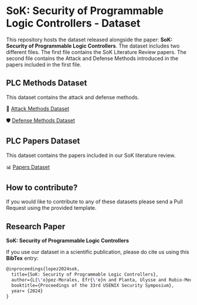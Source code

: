 # SoK: Security of Programmable Logic Controllers - Dataset

This repository hosts the dataset released alongside the paper: **SoK: Security of Programmable Logic Controllers**.
The dataset includes two different files. The first file contains the SoK Literature Review papers. The second file contains the Attack and Defense Methods introduced in the papers included in the first file.

## PLC Methods Dataset

This dataset contains the attack and defense methods.

:bow_and_arrow: [Attack Methods Dataset](csv/attack_methods.csv)

:shield: [Defense Methods Dataset](csv/defense_methods.csv)

## PLC Papers Dataset

This dataset contains the papers included in our SoK literature review.

:bar_chart: [Papers Dataset](csv/dataset_papers.csv)

## How to contribute?

If you would like to contribute to any of these datasets please send a Pull Request using the provided template.

## Research Paper

**SoK: Security of Programmable Logic Controllers** 

If you use our dataset in a scientific publication, please do cite us using this **BibTex** entry:
``` tex
@inproceedings{lopez2024sok,
  title={SoK: Security of Programmable Logic Controllers},
  author={L{\'o}pez-Morales, Efr{\'e}n and Planta, Ulysse and Rubio-Medrano, Carlos and Abbasi, Ali and Cardenas, Alvaro},
  booktitle={Proceedings of the 33rd USENIX Security Symposium},
  year= {2024}
}
```
